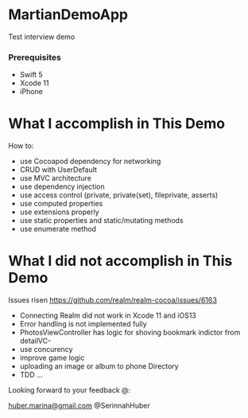 # MartianDemoApp
Test interview demo

### Prerequisites
- Swift 5
- Xcode 11
- iPhone

# What I accomplish in This Demo

How to:
- use Cocoapod dependency for networking
- CRUD with UserDefault
- use MVC architecture
- use dependency injection
- use access control (private, private(set), fileprivate, asserts)
- use computed properties
- use extensions properly
- use static properties and static/mutating methods
- use enumerate method

# What I did not accomplish in This Demo

Issues risen https://github.com/realm/realm-cocoa/issues/6163
- Connecting Realm did not work in Xcode 11 and iOS13
- Error handling is not implemented fully
- PhotosViewController has logic for shoving bookmark indictor from detailVC- 
- use concurency
- improve game logic
- uploading an image or album to phone Directory
- TDD ...

Looking forward to your feedback @:

huber.marina@gmail.com
@SerinnahHuber

